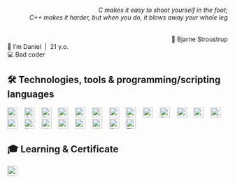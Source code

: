 <div align="right">
<h6 style="margin-top: 0.1em;">C makes it easy to shoot yourself in the foot; <br/>C++ makes it harder, but when you do, it blows away your whole leg</h6>
</div>
<div align="right">🌱 Bjarne Stroustrup</div>

<div>👋 I’m Daniel&nbsp;&nbsp;|&nbsp;&nbsp;21 y.o.</div>
<div>💻 Bad coder</div>

## 🛠  Technologies, tools & programming/scripting languages
<span>
<img src="https://img.shields.io/badge/HTML5-282C34?logo=html5&logoColor=E34F26" alt="HTML5 logo" title="HTML5" height="23" />
&nbsp;&nbsp;
<img src="https://img.shields.io/badge/CSS3-282C34?logo=css3&logoColor=1572B6" alt="CSS3 logo" title="CSS3" height="23" />
&nbsp;&nbsp;
<img src="https://img.shields.io/badge/Sass-282C34?logo=Sass&logoColor=F5517F" alt="Sass logo" title="Sass" height="23" />
&nbsp;&nbsp;
<img src="https://img.shields.io/badge/Less-282C34?logo=Less&logoColor=649ad2" alt="Less logo" title="Less" height="23"/>
&nbsp;&nbsp;
<img src="https://img.shields.io/badge/WordPress-282C34?logo=wordpress&logoColor=0087be" alt="wp logo" title="wp" height="23"/>
&nbsp;&nbsp;
<img src="https://img.shields.io/badge/MySQL-282C34?logo=MySQL&logoColor=F29111" alt="mysql logo" title="mysql" height="23"/>
&nbsp;&nbsp;
<img src="https://img.shields.io/badge/SQLite-282C34?logo=SQLite&logoColor=008dd0" alt="sqlite logo" title="sqlite" height="23"/>
&nbsp;&nbsp;
<img src="https://img.shields.io/badge/PHP-282C34?logo=PHP&logoColor=787cb4" alt="PHP logo" title="PHP" height="23" />
&nbsp;&nbsp;
<img src="https://img.shields.io/badge/git-282C34?logo=git&logoColor=F05032" alt="git logo" title="Git" height="23" />
&nbsp;&nbsp;
<img src="https://img.shields.io/badge/PyCharm-282C34?logo=Pycharm&logoColor=fff" alt="Pycharm logo" title="pycharm" height="23"/>
&nbsp;&nbsp;
<img src="https://img.shields.io/badge/Visual%20Studio-282C34?logo=visual-studio&logoColor=b179f1" alt="msvc logo" title="msvc" height="23"/>
&nbsp;&nbsp;
<img src="https://img.shields.io/badge/VS%20Code-282C34?logo=visualstudiocode&logoColor=47aef3" alt="vscode logo" title="vscode" height="23"/>
&nbsp;&nbsp;
<img src="https://img.shields.io/badge/Windows-282C34?logo=Windows10&logoColor=00aff1" alt="win10 logo" title="win10" height="23"/>
&nbsp;&nbsp;
<img src="https://img.shields.io/badge/PowerShell-282C34?logo=powershell&logoColor=0377bd" alt="psh logo" title="psh" height="23"/>
&nbsp;&nbsp;
<img src="https://img.shields.io/badge/Linux-282C34?logo=Linux&logoColor=fff" alt="linux logo" title="linux" height="23"/>
&nbsp;&nbsp;
<img src="https://img.shields.io/badge/BASH-282C34?logo=gnu-bash&logoColor=fff" alt="sh logo" title="sh" height="23"/>
&nbsp;&nbsp;
<img src="https://img.shields.io/badge/UE%205-282C34?logo=unreal%20engine&logoColor=fff" alt="ue logo" title="ue5" height="23"/>
&nbsp;&nbsp;
<img src="https://img.shields.io/badge/Python-282C34?logo=Python&logoColor=fff" alt="py logo" title="py" height="23"/>
&nbsp;&nbsp;
<img src="https://img.shields.io/badge/VBA%20(Excel)-282C34?logo=MicrosoftExcel&logoColor=00f900" alt="vba logo" title="vba" height="23"/>
&nbsp;&nbsp;
<img src="https://img.shields.io/badge/C++-282C34?logo=cplusplus&logoColor=649ad2" alt="C++ logo" title="c++" height="23"/>
&nbsp;&nbsp;
<img src="https://img.shields.io/badge/The%20C-282C34?logo=C&logoColor=a9b9cb" alt="The C logo" title="C" height="23"/>
&nbsp;&nbsp;
</span>

## 🎓 Learning & Certificate
<span>
<img src="https://www.codewars.com/users/indydevlp/badges/micro" alt="codewars" title="codewars" height="23"/>
&nbsp;
</span>
